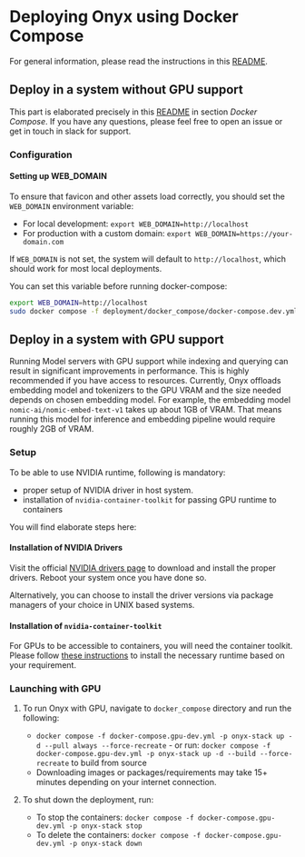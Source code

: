 <!-- ONYX_METADATA={"link": "https://github.com/onyx-dot-app/onyx/blob/main/deployment/docker_compose/README.md"} -->

# Deploying Onyx using Docker Compose

For general information, please read the instructions in this [README](https://github.com/onyx-dot-app/onyx/blob/main/deployment/README.md).

## Deploy in a system without GPU support

This part is elaborated precisely in this [README](https://github.com/onyx-dot-app/onyx/blob/main/deployment/README.md) in section _Docker Compose_. If you have any questions, please feel free to open an issue or get in touch in slack for support.

### Configuration

#### Setting up WEB_DOMAIN

To ensure that favicon and other assets load correctly, you should set the `WEB_DOMAIN` environment variable:

- For local development: `export WEB_DOMAIN=http://localhost`
- For production with a custom domain: `export WEB_DOMAIN=https://your-domain.com`

If `WEB_DOMAIN` is not set, the system will default to `http://localhost`, which should work for most local deployments.

You can set this variable before running docker-compose:
```bash
export WEB_DOMAIN=http://localhost
sudo docker compose -f deployment/docker_compose/docker-compose.dev.yml -p onyx-stack up -d --build --force-recreate
```

## Deploy in a system with GPU support

Running Model servers with GPU support while indexing and querying can result in significant improvements in performance. This is highly recommended if you have access to resources. Currently, Onyx offloads embedding model and tokenizers to the GPU VRAM and the size needed depends on chosen embedding model. For example, the embedding model `nomic-ai/nomic-embed-text-v1` takes up about 1GB of VRAM. That means running this model for inference and embedding pipeline would require roughly 2GB of VRAM.

### Setup

To be able to use NVIDIA runtime, following is mandatory:

- proper setup of NVIDIA driver in host system.
- installation of `nvidia-container-toolkit` for passing GPU runtime to containers

You will find elaborate steps here:

#### Installation of NVIDIA Drivers

Visit the official [NVIDIA drivers page](https://www.nvidia.com/Download/index.aspx) to download and install the proper drivers. Reboot your system once you have done so.

Alternatively, you can choose to install the driver versions via package managers of your choice in UNIX based systems.

#### Installation of `nvidia-container-toolkit`

For GPUs to be accessible to containers, you will need the container toolkit. Please follow [these instructions](https://docs.nvidia.com/datacenter/cloud-native/container-toolkit/latest/install-guide.html) to install the necessary runtime based on your requirement.

### Launching with GPU

1. To run Onyx with GPU, navigate to `docker_compose` directory and run the following:

   - `docker compose -f docker-compose.gpu-dev.yml -p onyx-stack up -d --pull always --force-recreate` - or run: `docker compose -f docker-compose.gpu-dev.yml -p onyx-stack up -d --build --force-recreate`
     to build from source
   - Downloading images or packages/requirements may take 15+ minutes depending on your internet connection.

2. To shut down the deployment, run:
   - To stop the containers: `docker compose -f docker-compose.gpu-dev.yml -p onyx-stack stop`
   - To delete the containers: `docker compose -f docker-compose.gpu-dev.yml -p onyx-stack down`
